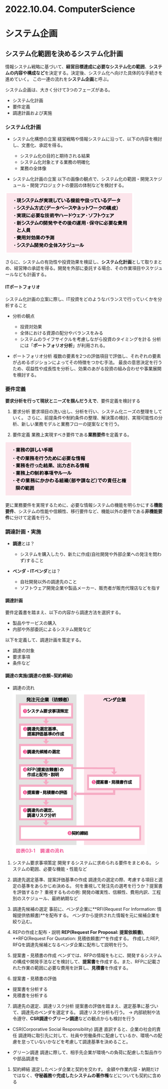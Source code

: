 # 2022.10.04. ComputerScience

# システム企画

## システム化範囲を決めるシステム化計画

情報システム戦略に基づいて、**経営目標達成に必要なシステム化の範囲**、**システムの内容や構成など**を決定する。決定後、システム化へ向けた具体的な手続きを進めていく。
この一連の流れを**システム企画**と呼ぶ。

システム企画は、大きく分けて3つのフェーズがある。
* システム化計画
* 要件定義
* 調達計画および実施

### システム化計画

* システム化構想の立案
経営戦略や情報システムに沿って、以下の内容を検討し、文書化、承認を得る。
  + システム化の目的と期待される結果
  + システム化対象とする業務の明確化
  + 業務の全体像

* システム化計画の立案
以下の画像の観点で、システム化の範囲・開発スケジュール・開発プロジェクトの要因の体制などを検討する。

![](2022-10-04-09-39-46.png)

さらに、システムの有効性や投資効果を検証し、**システム化計画**として取りまとめ、経営陣の承認を得る。開発を外部に委託する場合、その作業項目やスケジュールなども計画する。

#### ITポートフォリオ

システム化計画の立案に際し、IT投資をどのようなバランスで行っていくかを分析すること

* 分析の観点
  + 投資対効果
  + 全体における資源の配分やバランスをみる
  + システムのライフサイクルを考慮しながら投資のタイミングを計る
分析には「**ポートフォリオ分析**」が利用される。

* ポートフォリオ分析
複数の要素を2つの評価項目で評価し、それぞれの要素が占めるポジションによってその特徴をつかむ手法。
最良の意思決定を行うため、収益性や成長性を分析し、効果のあがる投資の組み合わせや事業展開を検討する。

### 要件定義

**要求分析を行って現状とニーズを掴んだうえで**、要件定義を検討する

1. 要求分析
要求項目の洗い出し、分析を行い、システム化ニーズの整理をしていく。
さらに、前提条件や制約条件の整理、解決策の検討、実現可能性の分析、新しい業務モデルと業務フローの提案などを行う。

2. 要件定義
業務上実現すべき要件である**業務要件**を定義する。

![](2022-10-04-09-59-18.png)

更に業務要件を実現するために、必要な情報システムの機能を明らかにする**機能要件**、システムの性能や信頼性、移行要件など、機能以外の要件である**非機能要件**に分けて定義を行う。

### 調達計画・実施

* **調達**とは？
  + システムを購入したり、新たに作成(自社開発や外部企業への発注を問わず)すること

* **ベンダ・ITベンダ**とは？
  + 自社開発以外の調達先のこと
  + ソフトウェア開発企業や製品メーカー、販売者が販売代理店などを指す

#### 調達計画

要件定義書を踏まえ、以下の内容から調達方法を選択する。
* 製品やサービスの購入
* 内部や外部委託によるシステム開発など

以下を定義して、調達計画を策定する。
* 調達の対象
* 要求事項
* 条件など

#### 調達の実施(調達の依頼~契約締結)

* 調達の流れ
![](2022-10-04-13-19-52.png)

1. システム要求事項策定
開発するシステムに求められる要件をまとめる。
システムの範囲、必要な機能・性能など

2. 調達先選定基準、提案評価基準の作成
調達先の選定の際、考慮する項目と選定の基準をあらかじめ決める。
何を重視して発注先の選考を行うか？提案書を評価するか？
重視するものの例: 開発の確実性、信頼性、費用内訳、工程別のスケジュール、最終納期など

3. 調達先候補の選定
事前に、ベンダ企業に**RFI(Request For Information: 情報提供依頼書)**を配布する。
ベンダから提供された情報を元に候補企業を絞り込む。

4. REPの作成と配布・説明
**REP(Request For Proposal: 提案依頼書)**, **RFQ(Request For Quotation: 見積依頼書)**を作成する。
作成したREP, RFQを調達先候補となるベンダ企業に配布して説明を行う。

5. 提案書・見積書の作成
ベンダでは、RFPの情報をもとに、開発するシステムの構成や開発手法などを検討して、**提案書**を作成する。また、RFPに記載された作業の範囲に必要な費用を計算し、**見積書**を作成する。

6. 提案書・見積書の評価
* 提案書を分析する
* 見積書を分析する

7. 調達先の選定、調達リスク分析
提案書の評価を踏まえ、選定基準に基づいて、調達先のベンダを選定する。
調達リスク分析も行う。
-> 内部統制や法令遵守、**CSR調達**や**グリーン調達**などの観点からも検討を行う

* CSR(Corporative Social Responsibility) 調達
直訳すると、企業の社会的責任
調達時に取引先に対して、社員や労働条件に配慮しているか、環境への配慮を怠っていないかなどを考慮して調達基準を決めること。

* グリーン調達
調達に際して、相手先企業が環境への負荷に配慮した製品作りや部品調達を
1. 契約締結
選定したベンダ企業と契約を交わす。
金額や作業内容・納期だけではなく、**守秘義務**や**完成したシステムの著作権**などについても契約に含める
